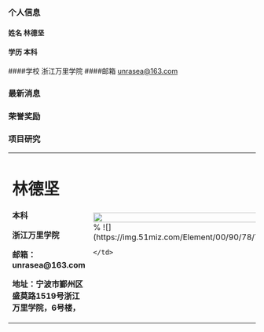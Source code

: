 ### 个人信息
#### 姓名 林德坚
#### 学历 本科
####学校 浙江万里学院
####邮箱 unrasea@163.com
### 最新消息

### 荣誉奖励

### 项目研究
<table border="0">
  <tr>
    <td width="75%">
      <h1>林德坚</h1>
      <p><b>本科</b></p>
      <p><b>浙江万里学院</b></p>
      <p><b>邮箱：unrasea@163.com</b></p>
      <p><b>地址：宁波市鄞州区盛莫路1519号浙江万里学院，6号楼，</b></p>
    </td>
    <td width="25%">
      <img src="/zhengjianzhao.jpg" width="100%">      % ![](https://img.51miz.com/Element/00/90/78/71/107b7865_E907871_82cf8414.png)

    </td>
  </tr>
</table>
